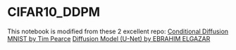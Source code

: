 # CIFAR10_DDPM
This notebook is modified from these 2 excellent repo:
[Conditional Diffusion MNIST by Tim Pearce](https://github.com/TeaPearce/Conditional_Diffusion_MNIST)
[Diffusion Model (U-Net) by EBRAHIM ELGAZAR](https://www.kaggle.com/code/ebrahimelgazar/diffusion-model-u-net)
